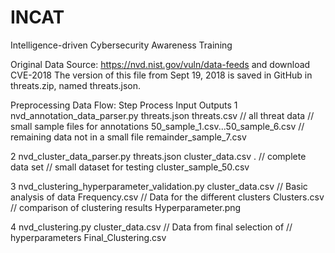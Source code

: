# INCAT
Intelligence-driven Cybersecurity Awareness Training

Original Data Source:
https://nvd.nist.gov/vuln/data-feeds and download CVE-2018
The version of this file from Sept 19, 2018 is saved in GitHub in threats.zip, named threats.json.

Preprocessing Data Flow:
Step          Process                                        Input                   Outputs
1             nvd_annotation_data_parser.py                  threats.json            threats.csv  // all threat data
                                                                                     // small sample files for annotations
                                                                                     50_sample_1.csv...50_sample_6.csv 
                                                                                     // remaining data not in a small file
                                                                                     remainder_sample_7.csv
                                                                                     
2             nvd_cluster_data_parser.py                     threats.json            cluster_data.csv . // complete data set
                                                                                     // small dataset for testing
                                                                                     cluster_sample_50.csv
                                                                                     
3             nvd_clustering_hyperparameter_validation.py    cluster_data.csv        // Basic analysis of data
                                                                                     Frequency.csv
                                                                                     // Data for the different clusters
                                                                                     Clusters.csv
                                                                                     // comparison of clustering results
                                                                                     Hyperparameter.png
                                                                                     
4             nvd_clustering.py                             cluster_data.csv        // Data from final selection of 
                                                                                    // hyperparameters
                                                                                    Final_Clustering.csv

